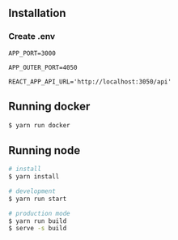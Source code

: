 ## Installation
### Create .env

```
APP_PORT=3000

APP_OUTER_PORT=4050

REACT_APP_API_URL='http://localhost:3050/api'
```

## Running docker
```bash
$ yarn run docker
```

## Running node

```bash
# install
$ yarn install

# development
$ yarn run start

# production mode
$ yarn run build
$ serve -s build
```
